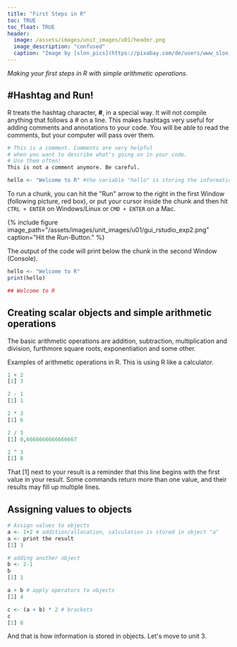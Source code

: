 ```yaml
---
title: "First Steps in R"
toc: TRUE
toc_float: TRUE
header:
  image: /assets/images/unit_images/u01/header.png
  image_description: "confused"
  caption: "Image by [slon_pics](https://pixabay.com/de/users/www_slon_pics-5203613/?utm_source=link-attribution&amp;utm_medium=referral&amp;utm_campaign=image&amp;utm_content=2261021) [from pixabay](https://pixabay.com/de/?utm_source=link-attribution&amp;utm_medium=referral&amp;utm_campaign=image&amp;utm_content=2261021)"
---
```

*Making your first steps in R with simple arithmetic operations.*

<!--more-->

## #Hashtag and Run!

R treats the hashtag character, **#**, in a special way. It will not compile anything that follows a # on a line. This makes hashtags very useful for adding comments and annotations to your code. You will be able to read the comments, but your computer will pass over them.

```r
# This is a comment. Comments are very helpful
# when you want to describe what's going on in your code.
# Use them often!
This is not a comment anymore. Be careful.

hello <- "Welcome to R" #the variable "hello" is storing the information "Welcome to R"
```

To run a chunk, you can hit the "Run" arrow to the right in the first Window (following picture, red box), or put your cursor inside the chunk and then hit `CTRL + ENTER` on Windows/Linux or `CMD + ENTER` on a Mac.

{% include figure image_path="/assets/images/unit_images/u01/gui_rstudio_exp2.png" caption="Hit the Run-Button." %}

The output of the code will print below the chunk in the second Window (Console).

```r
hello <- "Welcome to R"
print(hello)
```
```r
## Welcome to R
```

## Creating scalar objects and simple arithmetic operations

The basic arithmetic operations are addition, subtraction, multiplication and division, furthmore square roots, exponentiation and some other.

Examples of arithmetic operations in R. This is using R like a calculator.
```r
1 + 2
[1] 3
```
```r
2 - 1
[1] 1
```
```r
2 * 3
[1] 6
```
```r
2 / 3
[1] 0,6666666666666667‬
```
```r
2 ^ 3
[1] 8
```

That [1] next to your result is a reminder that this line begins with the first value in your result. Some commands return more than one value, and their results may fill up multiple lines.

## Assigning values to objects
```r
# Assign values to objects
a <- 1+2 # addition/allocation, calculation is stored in object "a"
a <- print the result
[1] 3
```

```r
# adding another object
b <- 2-1
b
[1] 1

a + b # apply operators to objects
[1] 4

c <- (a + b) * 2 # brackets
c
[1] 8
```
And that is how information is stored in objects.
Let's move to unit 3.

